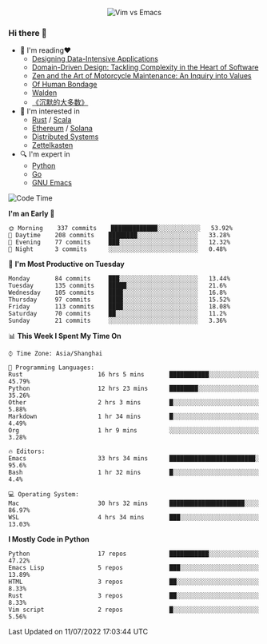 <p align="center">
    <img src="https://gist.githubusercontent.com/coldnight/e696baffb094e71c96cb302118878eae/raw/40ea5053a6f66cc65f90f437e4173497da225958/banner.gif" alt="Vim vs Emacs" />
</p>

### Hi there 👋

- 📖 I'm reading❤️
    + [Designing Data-Intensive Applications](https://www.oreilly.com/library/view/designing-data-intensive-applications/9781491903063/)
    + [Domain-Driven Design: Tackling Complexity in the Heart of Software](https://www.dddcommunity.org/book/evans_2003/)
    + [Zen and the Art of Motorcycle Maintenance: An Inquiry into Values](https://en.wikipedia.org/wiki/Zen_and_the_Art_of_Motorcycle_Maintenance)
    + [Of Human Bondage](https://en.wikipedia.org/wiki/Of_Human_Bondage)
    + [Walden](https://en.wikipedia.org/wiki/Walden)
    + [《沉默的大多数》](https://en.wikipedia.org/wiki/Silent_majority)
- 🌱 I'm interested in
    + [Rust](https://www.rust-lang.org/) / [Scala](https://www.scala-lang.org/)
    + [Ethereum](https://ethereum.org/en/) / [Solana](https://solana.com/)
	+ [Distributed Systems](https://www.linuxzen.com/notes/topics/20200320174417_%E5%88%86%E5%B8%83%E5%BC%8F/)
	+ [Zettelkasten](https://www.linuxzen.com/notes/notes/20220120080920-slip_box/)
- 🔍 I'm expert in
    + [Python](https://www.python.org/)
    + [Go](https://go.dev/)
    + [GNU Emacs](https://www.gnu.org/software/emacs/)

<!--START_SECTION:waka-->
![Code Time](http://img.shields.io/badge/Code%20Time-0%20secs-blue)

**I'm an Early 🐤** 

```text
🌞 Morning    337 commits    █████████████░░░░░░░░░░░░   53.92% 
🌆 Daytime    208 commits    ████████░░░░░░░░░░░░░░░░░   33.28% 
🌃 Evening    77 commits     ███░░░░░░░░░░░░░░░░░░░░░░   12.32% 
🌙 Night      3 commits      ░░░░░░░░░░░░░░░░░░░░░░░░░   0.48%

```
📅 **I'm Most Productive on Tuesday** 

```text
Monday       84 commits     ███░░░░░░░░░░░░░░░░░░░░░░   13.44% 
Tuesday      135 commits    █████░░░░░░░░░░░░░░░░░░░░   21.6% 
Wednesday    105 commits    ████░░░░░░░░░░░░░░░░░░░░░   16.8% 
Thursday     97 commits     ████░░░░░░░░░░░░░░░░░░░░░   15.52% 
Friday       113 commits    ████░░░░░░░░░░░░░░░░░░░░░   18.08% 
Saturday     70 commits     ██░░░░░░░░░░░░░░░░░░░░░░░   11.2% 
Sunday       21 commits     ░░░░░░░░░░░░░░░░░░░░░░░░░   3.36%

```


📊 **This Week I Spent My Time On** 

```text
⌚︎ Time Zone: Asia/Shanghai

💬 Programming Languages: 
Rust                     16 hrs 5 mins       ███████████░░░░░░░░░░░░░░   45.79% 
Python                   12 hrs 23 mins      ████████░░░░░░░░░░░░░░░░░   35.26% 
Other                    2 hrs 3 mins        █░░░░░░░░░░░░░░░░░░░░░░░░   5.88% 
Markdown                 1 hr 34 mins        █░░░░░░░░░░░░░░░░░░░░░░░░   4.49% 
Org                      1 hr 9 mins         ░░░░░░░░░░░░░░░░░░░░░░░░░   3.28%

🔥 Editors: 
Emacs                    33 hrs 34 mins      ████████████████████████░   95.6% 
Bash                     1 hr 32 mins        █░░░░░░░░░░░░░░░░░░░░░░░░   4.4%

💻 Operating System: 
Mac                      30 hrs 32 mins      █████████████████████░░░░   86.97% 
WSL                      4 hrs 34 mins       ███░░░░░░░░░░░░░░░░░░░░░░   13.03%

```

**I Mostly Code in Python** 

```text
Python                   17 repos            ███████████░░░░░░░░░░░░░░   47.22% 
Emacs Lisp               5 repos             ███░░░░░░░░░░░░░░░░░░░░░░   13.89% 
HTML                     3 repos             ██░░░░░░░░░░░░░░░░░░░░░░░   8.33% 
Rust                     3 repos             ██░░░░░░░░░░░░░░░░░░░░░░░   8.33% 
Vim script               2 repos             █░░░░░░░░░░░░░░░░░░░░░░░░   5.56%

```



 Last Updated on 11/07/2022 17:03:44 UTC
<!--END_SECTION:waka-->
